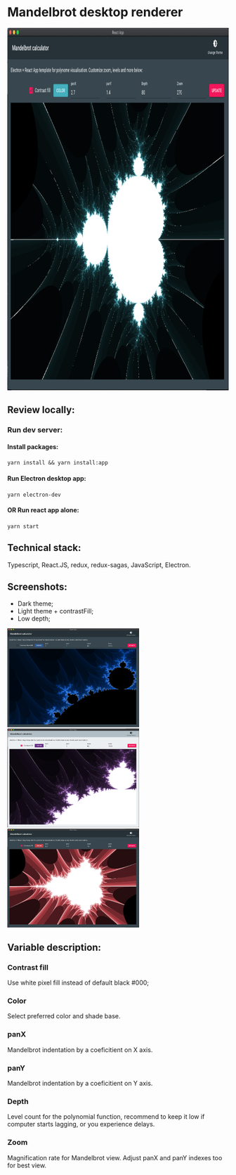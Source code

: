 # Mandelbrot desktop renderer

<img width="900" height="825" src="readme-assets/demo.png">

## Review locally:

### Run dev server: 

#### Install packages: 
`yarn install && yarn install:app`

#### Run Electron desktop app: 
`yarn electron-dev`

#### OR Run react app alone: 
`yarn start`

## Technical stack: 

Typescript, React.JS, redux, redux-sagas, JavaScript, Electron.

## Screenshots:
* Dark theme;
* Light theme + contrastFill; 
* Low depth; 

<img width="300" height="225" src="readme-assets/standard.png">   <img width="300" height="225" src="readme-assets/contrast_fill.png">   <img width="300" height="225" src="readme-assets/low_density.png">   

## Variable description:

### Contrast fill
Use white pixel fill instead of default black #000;
### Color
Select preferred color and shade base.
### panX
Mandelbrot indentation by a coeficitient on X axis.
### panY
Mandelbrot indentation by a coeficitient on Y axis.
### Depth
Level count for the polynomial function, recommend to keep it low if computer starts lagging, or you experience delays.
### Zoom
Magnification rate for Mandelbrot view. Adjust panX and panY indexes too for best view.
